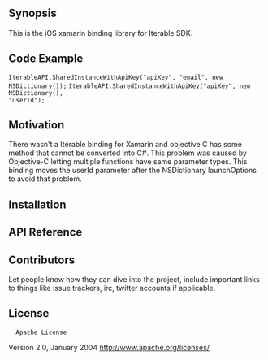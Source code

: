 ## Synopsis

This is the iOS xamarin binding library for Iterable SDK.
## Code Example

<code>IterableAPI.SharedInstanceWithApiKey("apiKey", "email", new NSDictionary());</code>
<code>IterableAPI.SharedInstanceWithApiKey("apiKey", new NSDictionary(), "userId");</code>

## Motivation

There wasn't a Iterable binding for Xamarin and objective C has some method that cannot be converted into C#. This problem was caused by Objective-C letting multiple functions have same parameter types. This binding moves the userId parameter after the NSDictionary launchOptions to avoid that problem.

## Installation

## API Reference

## Contributors

Let people know how they can dive into the project, include important links to things like issue trackers, irc, twitter accounts if applicable.

## License
      Apache License
  Version 2.0, January 2004
http://www.apache.org/licenses/

